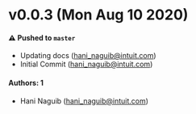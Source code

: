 # v0.0.3 (Mon Aug 10 2020)

#### ⚠️ Pushed to `master`

- Updating docs (hani_naguib@intuit.com)
- Initial Commit (hani_naguib@intuit.com)

#### Authors: 1

- Hani Naguib (hani_naguib@intuit.com)
